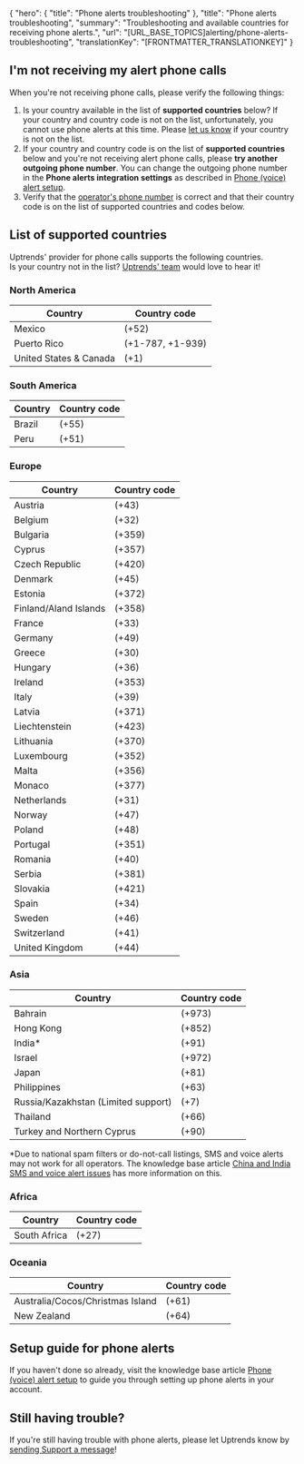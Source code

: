 {
  "hero": {
    "title": "Phone alerts troubleshooting"
  },
  "title": "Phone alerts troubleshooting",
  "summary": "Troubleshooting and available countries for receiving phone alerts.",
  "url": "[URL_BASE_TOPICS]alerting/phone-alerts-troubleshooting",
  "translationKey": "[FRONTMATTER_TRANSLATIONKEY]"
}

## I'm not receiving my alert phone calls

When you're not receiving phone calls, please verify the following things:

1.  Is your country available in the list of **supported countries** below? If your country and country code is not on the list, unfortunately, you cannot use phone alerts at this time. Please [let us know]([LINK_URL_1]) if your country is not on the list.
2.  If your country and country code is on the list of **supported countries** below and you're not receiving alert phone calls, please **try another outgoing phone number**. You can change the outgoing phone number in the **Phone alerts integration settings** as described in [Phone (voice) alert setup]([LINK_URL_2]).
3.  Verify that the [operator's phone number]([LINK_URL_3]) is correct and that their country code is on the list of supported countries and codes below.

## List of supported countries

Uptrends' provider for phone calls supports the following countries.  
Is your country not in the list? [Uptrends' team]([LINK_URL_4])  would love to hear it!

### North America

|Country                 |Country code      |
|------------------------|------------------|
|Mexico                  |(\+52)            |
|Puerto Rico             |(\+1-787, \+1-939)|
|United States & Canada  |(\+1)             |

### South America

|Country |Country code|
|--------|------------|
|Brazil  |(\+55)      |
|Peru    |(\+51)      |

### Europe

|Country                |Country code|
|-----------------------|------------|
|Austria                |(\+43)      |
|Belgium                |(\+32)      |
|Bulgaria               |(\+359)     |
|Cyprus                 |(\+357)     |
|Czech Republic         |(\+420)     |
|Denmark                |(\+45)      |
|Estonia                |(\+372)     |
|Finland/Aland Islands  |(\+358)     |
|France                 |(\+33)      |
|Germany                |(\+49)      |
|Greece                 |(\+30)      |
|Hungary                |(\+36)      |
|Ireland                |(\+353)     |
|Italy                  |(\+39)      |
|Latvia                 |(\+371)     |
|Liechtenstein          |(\+423)     |
|Lithuania              |(\+370)     |
|Luxembourg             |(\+352)     |
|Malta                  |(\+356)     |
|Monaco                 |(\+377)     |
|Netherlands            |(\+31)      |
|Norway                 |(\+47)      |
|Poland                 |(\+48)      |
|Portugal               |(\+351)     |
|Romania                |(\+40)      |
|Serbia                 |(\+381)     |
|Slovakia               |(\+421)     |
|Spain                  |(\+34)      |
|Sweden                 |(\+46)      |
|Switzerland            |(\+41)      |
|United Kingdom         |(\+44)      |

### Asia

|Country                             |Country code|
|------------------------------------|------------|
|Bahrain                             |(\+973)     |
|Hong Kong                           |(\+852)     |
|India\*                             |(\+91)      |
|Israel                              |(\+972)     |
|Japan                               |(\+81)      |
|Philippines                         |(\+63)      |
|Russia/Kazakhstan (Limited support) |(\+7)       |
|Thailand                            |(\+66)      |
|Turkey and Northern Cyprus          |(\+90)      |

\*Due to national spam filters or do-not-call listings, SMS and voice alerts may not work for all operators. The knowledge base article [China and India SMS and voice alert issues]([LINK_URL_5]) has more information on this.

### Africa

|Country       |Country code|
|--------------|------------|
|South Africa  |(\+27)      |

### Oceania

|Country                           |Country code|
|----------------------------------|------------|
|Australia/Cocos/Christmas Island  |(\+61)      |
|New Zealand                       |(\+64)      |

## Setup guide for phone alerts

If you haven't done so already, visit the knowledge base article [Phone (voice) alert setup]([LINK_URL_6]) to guide you through setting up phone alerts in your account.

## Still having trouble?

If you're still having trouble with phone alerts, please let Uptrends know by [sending Support a message]([LINK_URL_7])!
